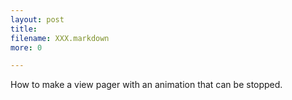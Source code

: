 ```yaml
---
layout: post
title:
filename: XXX.markdown
more: 0

---
```


How to make a view pager with an animation that can be stopped.
